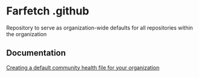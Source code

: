 # Farfetch .github
Repository to serve as organization-wide defaults for all repositories within the organization

## Documentation

[Creating a default community health file for your organization](https://help.github.com/en/github/building-a-strong-community/creating-a-default-community-health-file-for-your-organization)
